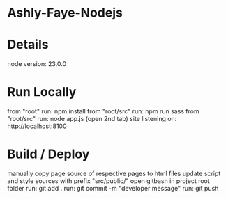 # Ashly-Faye-Nodejs

# Details
node version: 23.0.0

# Run Locally
from "root" run:        npm install
from "root/src" run:    npm run sass
from "root/src" run:    node app.js (open 2nd tab)
site listening on:      http://localhost:8100

# Build / Deploy
manually copy page source of respective pages to html files
update script and style sources with prefix "src/public/"
open gitbash in project root folder
run:    git add .
run:    git commit -m "developer message"
run:    git push